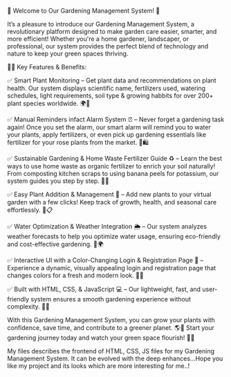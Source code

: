 🌿 Welcome to Our Gardening Management System! 🌿

It’s a pleasure to introduce our Gardening Management System, a revolutionary platform designed to make garden care easier, smarter, and more efficient! Whether you're a home gardener, landscaper, or professional, our system provides the perfect blend of technology and nature to keep your green spaces thriving.

🌱✨ Key Features & Benefits:

✅ Smart Plant Monitoring – Get plant data and recommendations on plant health. Our system displays scientific name, fertilizers used, watering schedules, light requirements, soil type & growing habbits for over 200+ plant species worldwide. 🌍🌾

✅ Manual Reminders infact Alarm System ⏰ – Never forget a gardening task again! Once you set the alarm, our smart alarm will remind you to water your plants, apply fertilizers, or even pick up gardening essentials like fertilizer for your rose plants from the market. 🌹🛍️

✅ Sustainable Gardening & Home Waste Fertilizer Guide ♻️ – Learn the best ways to use home waste as organic fertilizer to enrich your soil naturally! From composting kitchen scraps to using banana peels for potassium, our system guides you step by step. 🍌🍂

✅ Easy Plant Addition & Management 🌿 – Add new plants to your virtual garden with a few clicks! Keep track of growth, health, and seasonal care effortlessly. 🌳📋

✅ Water Optimization & Weather Integration 🌦️ – Our system analyzes weather forecasts to help you optimize water usage, ensuring eco-friendly and cost-effective gardening. 🚰🌍

✅ Interactive UI with a Color-Changing Login & Registration Page 🎨 – Experience a dynamic, visually appealing login and registration page that changes colors for a fresh and modern look. 🌈✨

✅ Built with HTML, CSS, & JavaScript 💻 – Our lightweight, fast, and user-friendly system ensures a smooth gardening experience without complexity. 🚀🌱

With this Gardening Management System, you can grow your plants with confidence, save time, and contribute to a greener planet. 🌎💚 Start your gardening journey today and watch your green space flourish! 🌸🌿

My files describes the frontend of HTML, CSS, JS files for my Gardening Management System. It can be evolved with the deep enhances...Hope you like my project and its looks which are more interesting for me..!
